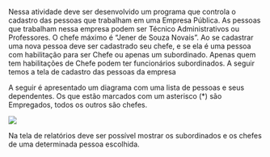 <img source="https://cdn.discordapp.com/attachments/766798638139179031/1081993109501644831/cadastroGif.gif"/>

<p>Nessa atividade deve ser desenvolvido um programa que
controla o cadastro das pessoas que trabalham em uma Empresa Pública.
As pessoas que trabalham nessa empresa podem ser Técnico
Administrativos ou Professores. O chefe máximo é “Jener de Souza
Novais”. Ao se cadastrar uma nova pessoa deve ser cadastrado seu chefe,
e se ela é uma pessoa com habilitação para ser Chefe ou apenas um
subordinado. Apenas quem tem habilitações de Chefe podem ter
funcionários subordinados. A seguir temos a tela de cadastro das pessoas
da empresa</p>

<p>A seguir é apresentado um diagrama com uma lista de pessoas e seus
dependentes. Os que estão marcados com um asterisco (*) são Empregados,
todos os outros são chefes.</p>

<img src="https://cdn.discordapp.com/attachments/766798638139179031/1081994692981424299/Screenshot_2.png"/>

<p>Na tela de relatórios deve ser possível mostrar os subordinados e os chefes de
uma determinada pessoa escolhida.</p>